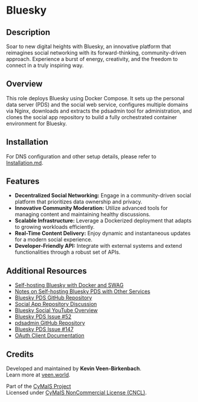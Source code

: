 # Bluesky

## Description

Soar to new digital heights with Bluesky, an innovative platform that reimagines social networking with its forward-thinking, community-driven approach. Experience a burst of energy, creativity, and the freedom to connect in a truly inspiring way.

## Overview

This role deploys Bluesky using Docker Compose. It sets up the personal data server (PDS) and the social web service, configures multiple domains via Nginx, downloads and extracts the pdsadmin tool for administration, and clones the social app repository to build a fully orchestrated container environment for Bluesky.

## Installation

For DNS configuration and other setup details, please refer to [Installation.md](./Installation.md).

## Features

- **Decentralized Social Networking:** Engage in a community-driven social platform that prioritizes data ownership and privacy.
- **Innovative Community Moderation:** Utilize advanced tools for managing content and maintaining healthy discussions.
- **Scalable Infrastructure:** Leverage a Dockerized deployment that adapts to growing workloads efficiently.
- **Real-Time Content Delivery:** Enjoy dynamic and instantaneous updates for a modern social experience.
- **Developer-Friendly API:** Integrate with external systems and extend functionalities through a robust set of APIs.

## Additional Resources

- [Self-hosting Bluesky with Docker and SWAG](https://therobbiedavis.com/selfhosting-bluesky-with-docker-and-swag/)
- [Notes on Self-hosting Bluesky PDS with Other Services](https://cprimozic.net/notes/posts/notes-on-self-hosting-bluesky-pds-alongside-other-services/)
- [Bluesky PDS GitHub Repository](https://github.com/bluesky-social/pds)
- [Social App Repository Discussion](https://chatgpt.com/c/678a2eb6-145c-800f-bf51-ff706981a928)
- [Bluesky Social YouTube Overview](https://www.youtube.com/watch?v=7_AG50u7D6c)
- [Bluesky PDS Issue #52](https://github.com/bluesky-social/pds/issues/52)
- [pdsadmin GitHub Repository](https://github.com/lhaig/pdsadmin)
- [Bluesky PDS Issue #147](https://github.com/bluesky-social/pds/issues/147)
- [OAuth Client Documentation](https://docs.bsky.app/docs/advanced-guides/oauth-client)

## Credits

Developed and maintained by **Kevin Veen-Birkenbach**.  
Learn more at [veen.world](https://www.veen.world).

Part of the [CyMaIS Project](https://github.com/kevinveenbirkenbach/cymais)  
Licensed under [CyMaIS NonCommercial License (CNCL)](https://s.veen.world/cncl).
